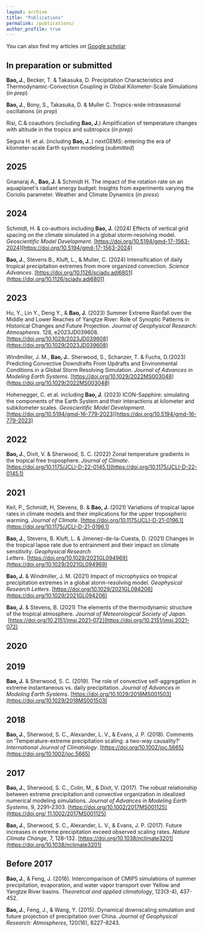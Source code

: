 ```yaml
---
layout: archive
title: "Publications"
permalink: /publications/
author_profile: true
---
```


You can also find my articles on [Google scholar](https://scholar.google.com/citations?user=CB63GVIAAAAJ&hl=en)

## In preparation or submitted

**Bao, J.**, Becker, T. & Takasuka, D. Precipitation Characteristics and Thermodynamic-Convection Coupling in Global Kilometer-Scale Simulations  (*in prep*)

**Bao, J.**, Bony, S., Takasuka, D. & Muller C. Tropics-wide intraseasonal oscillations (*in prep*)

Risi, C.& coauthors (including **Bao, J.**) Amplification of temperature changes with altitude in the tropics and subtropics (*in prep*)

Segura H. et al. (including **Bao, J.**.) nextGEMS: entering the era of kilometer-scale Earth system modeling (*submitted*)


## 2025

Gnanaraj A., **Bao, J.** & Schmidt H. The impact of the rotation rate on an aquaplanet's radiant energy budget: Insights from experiments varying the Coriolis parameter. Weather and Climate Dynamics (*in press*)


## 2024

Schmidt, H. & co-authors including **Bao, J.** (2024) Effects of vertical grid spacing on the climate simulated in a global storm-resolving model. *Geoscientific Model Development*. [https://doi.org/10.5194/gmd-17-1563-2024](https://doi.org/10.5194/gmd-17-1563-2024)

**Bao, J.**, Stevens B., Kluft, L., & Muller, C. (2024) Intensification of daily tropical precipitation extremes from more organized convection. *Science Advances*. [https://doi.org/10.1126/sciadv.adj6801](https://doi.org/10.1126/sciadv.adj6801)

## 2023
Hu, Y., Lin Y., Deng Y., & **Bao, J.** (2023) Summer Extreme Rainfall over the Middle and Lower Reaches of Yangtze River: Role of Synoptic Patterns in Historical Changes and Future Projection. *Journal of Geophysical Research: Atmospheres*. 128, e2023JD039608. [https://doi.org/10.1029/2023JD039608](https://doi.org/10.1029/2023JD039608)

Windmiller, J. M., **Bao, J.**. Sherwood, S., Schanzer, T. & Fuchs, D.(2023) Predicting Convective Downdrafts From Updrafts and Environmental Conditions in a Global Storm Resolving Simulation. *Journal of Advances in Modeling Earth Systems*. [https://doi.org/10.1029/2022MS003048](https://doi.org/10.1029/2022MS003048)

Hohenegger, C. et al. including **Bao, J.** (2023) ICON-Sapphire: simulating the components of the Earth System and their interactions at kilometer and subkilometer scales. *Geoscientific Model Development*.[https://doi.org/10.5194/gmd-16-779-2023](https://doi.org/10.5194/gmd-16-779-2023)

## 2022
**Bao, J.**, Dixit, V. & Sherwood, S. C. (2022) Zonal temperature gradients in the tropical free troposphere. *Journal of Climate*.[https://doi.org/10.1175/JCLI-D-22-0145.1](https://doi.org/10.1175/JCLI-D-22-0145.1)

## 2021
Keil, P., Schmidt, H, Stevens, B. & **Bao, J.** (2021) Variations of tropical lapse rates in climate models and their implications for the upper tropospheric warming. *Journal of Climate*. [https://doi.org/10.1175/JCLI-D-21-0196.1](https://doi.org/10.1175/JCLI-D-21-0196.1)

**Bao, J.**, Stevens, B. Kluft, L. & Jimenez-de-la-Cuesta, D. (2021) Changes in the tropical lapse rate due to entrainment and their impact on climate sensitivity. *Geophysical Research Letters*. [https://doi.org/10.1029/2021GL094969](https://doi.org/10.1029/2021GL094969)

**Bao, J.** & Windmiller, J. M. (2021) Impact of microphysics on tropical precipitation extremes in a global storm-resolving model. *Geophysical Research Letters*. [https://doi.org/10.1029/2021GL094206](https://doi.org/10.1029/2021GL094206)

**Bao, J.** & Stevens, B. (2021) The elements of the thermodynamic structure of the tropical atmosphere. *Journal of Meteorological Society of Japan*.  [https://doi.org/10.2151/jmsj.2021-072](https://doi.org/10.2151/jmsj.2021-072)

## 2020

## 2019
**Bao, J.** & Sherwood, S. C. (2019). The role of convective self-aggregation in extreme instantaneous vs. daily precipitation. *Journal of Advances in Modeling Earth Systems*. [https://doi.org/10.1029/2018MS001503](https://doi.org/10.1029/2018MS001503)

## 2018
**Bao, J.**, Sherwood, S. C., Alexander, L. V., & Evans, J. P. (2018). Comments on ‘Temperature-extreme precipitation scaling: a two-way causality?’ *International Journal of Climatology*. [https://doi.org/10.1002/joc.5665](https://doi.org/10.1002/joc.5665)

## 2017
**Bao, J.**, Sherwood, S. C., Colin, M., & Dixit, V. (2017). The robust relationship between extreme precipitation and convective organization in idealized numerical modeling simulations. *Journal of Advances in Modeling Earth Systems*, 9, 2291–2303. [https://doi.org/10.1002/2017MS001125](https://doi.org/ 11.1002/2017MS001125)

**Bao, J.**, Sherwood, S. C., Alexander, L. V., & Evans, J. P. (2017). Future increases in extreme precipitation exceed observed scaling rates. *Nature Climate Change*, 7, 128-132. [https://doi.org/10.1038/nclimate3201](https://doi.org/10.1038/nclimate3201)

## Before 2017
**Bao, J.**, & Feng, J. (2016). Intercomparison of CMIP5 simulations of summer precipitation, evaporation, and water vapor transport over Yellow and Yangtze River basins. *Theoretical and applied climatology*, 123(3-4), 437-452.

**Bao, J.**, Feng, J., & Wang, Y. (2015). Dynamical downscaling simulation and future projection of precipitation over China. *Journal of Geophysical Research: Atmospheres*, 120(16), 8227-8243.


